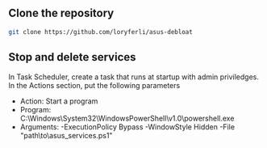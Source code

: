 ## Clone the repository
```bash
git clone https://github.com/loryferli/asus-debloat
```

## Stop and delete services
In Task Scheduler, create a task that runs at startup with admin priviledges. In the Actions section, put the following parameters
- Action: Start a program
- Program: C:\Windows\System32\WindowsPowerShell\v1.0\powershell.exe
- Arguments: -ExecutionPolicy Bypass -WindowStyle Hidden -File "path\to\asus_services.ps1"
